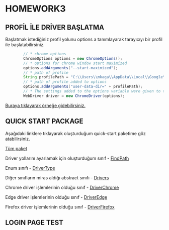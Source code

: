# HOMEWORK3

## PROFİL İLE DRİVER BAŞLATMA

Başlatmak istediğiniz profil yolunu options a tanımlayarak tarayıcıyı bir profil ile başlatabilirsiniz.

```JAVA
        // * chrome options
        ChromeOptions options = new ChromeOptions();
        // * options for chrome window start maximized
        options.addArguments("--start-maximized");
        // * path of profile
        String profilePath = "C:\\Users\\mkaga\\AppData\\Local\\Google\\Chrome\\User Data";
        // * path of profile added to options
        options.addArguments("user-data-dir=" + profilePath);
        // * The settings added to the options variable were given to the driver when defining the driver.
        WebDriver driver = new ChromeDriver(options);
```

[Buraya tıklayarak örneğe gidebilirsiniz.](https://github.com/enuygun-test-automation-bootcamp/homework3-mkaganm/blob/main/src/main/java/org/example/OpenWithProfile.java)

## QUICK START PACKAGE

Aşağıdaki linklere tıklayarak oluşturduğum quick-start paketime göz atabilirsiniz.

[Tüm paket](https://github.com/enuygun-test-automation-bootcamp/homework3-mkaganm/tree/main/src/main/java/MKaganM)

Driver yollarını ayarlamak için oluşturduğum sınıf - [FindPath](https://github.com/enuygun-test-automation-bootcamp/homework3-mkaganm/blob/main/src/main/java/MKaganM/FindPath.java)

Enum sınıfı - [DriverType](https://github.com/enuygun-test-automation-bootcamp/homework3-mkaganm/blob/main/src/main/java/MKaganM/DriverType.java)

Diğer sınıfların miras aldığı abstract sınıfı - [Drivers](https://github.com/enuygun-test-automation-bootcamp/homework3-mkaganm/blob/main/src/main/java/MKaganM/Drivers.java)

Chrome driver işlemlerinin olduğu sınıf - [DriverChrome](https://github.com/enuygun-test-automation-bootcamp/homework3-mkaganm/blob/main/src/main/java/MKaganM/DriverChrome.java)

Edge driver işlemlerinin olduğu sınıf - [DriverEdge](https://github.com/enuygun-test-automation-bootcamp/homework3-mkaganm/blob/main/src/main/java/MKaganM/DriverEdge.java)

Firefox driver işlemlerinin olduğu sınıf - [DriverFirefox](https://github.com/enuygun-test-automation-bootcamp/homework3-mkaganm/blob/main/src/main/java/MKaganM/DriverType.java)



## LOGIN PAGE TEST
